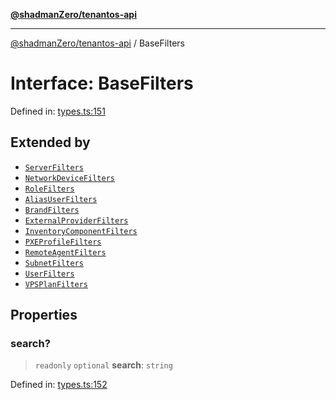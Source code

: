 [**@shadmanZero/tenantos-api**](../README.md)

***

[@shadmanZero/tenantos-api](../globals.md) / BaseFilters

# Interface: BaseFilters

Defined in: [types.ts:151](https://github.com/shadmanZero/tenantos-api/blob/a3061c31c45f4aa1cfaa0e889df3cea522a254ad/src/types.ts#L151)

## Extended by

- [`ServerFilters`](ServerFilters.md)
- [`NetworkDeviceFilters`](NetworkDeviceFilters.md)
- [`RoleFilters`](RoleFilters.md)
- [`AliasUserFilters`](AliasUserFilters.md)
- [`BrandFilters`](BrandFilters.md)
- [`ExternalProviderFilters`](ExternalProviderFilters.md)
- [`InventoryComponentFilters`](InventoryComponentFilters.md)
- [`PXEProfileFilters`](PXEProfileFilters.md)
- [`RemoteAgentFilters`](RemoteAgentFilters.md)
- [`SubnetFilters`](SubnetFilters.md)
- [`UserFilters`](UserFilters.md)
- [`VPSPlanFilters`](VPSPlanFilters.md)

## Properties

### search?

> `readonly` `optional` **search**: `string`

Defined in: [types.ts:152](https://github.com/shadmanZero/tenantos-api/blob/a3061c31c45f4aa1cfaa0e889df3cea522a254ad/src/types.ts#L152)
